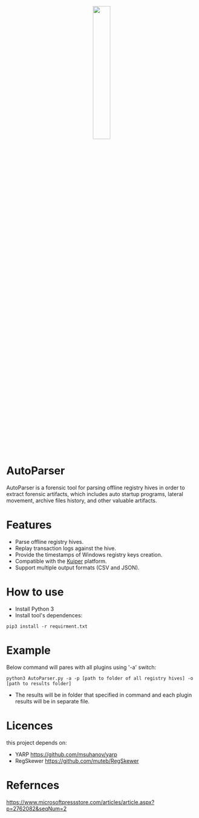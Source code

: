 
<p align="center">
<img src="https://github.com/mayHamad/AutoParser/assets/46843593/937423e9-5478-4cd6-b838-02bddcbd60d5" width=30% height=30% >
<p />

# AutoParser
AutoParser is a forensic tool for parsing offline registry hives in order to extract forensic artifacts, which includes auto startup programs, lateral movement, archive files history, and other valuable artifacts.

# Features
- Parse offline registry hives.
- Replay transaction logs against the hive.
- Provide the timestamps of Windows registry keys creation.
- Compatible with the [Kuiper](https://github.com/DFIRKuiper/Kuiper) platform.
- Support multiple output formats (CSV and JSON).

# How to use
- Install Python 3
- Install tool's dependences:
```
pip3 install -r requirment.txt
```
# Example
Below command will pares with all plugins using '-a' switch:
```
python3 AutoParser.py -a -p [path to folder of all registry hives] -o [path to results folder]
```
- The results will be in folder that specified in command and each plugin results will be in separate file.

# Licences
this project depends on:
- YARP https://github.com/msuhanov/yarp
- RegSkewer https://github.com/muteb/RegSkewer

# Refernces
https://www.microsoftpressstore.com/articles/article.aspx?p=2762082&seqNum=2
